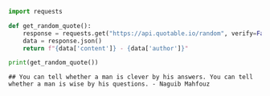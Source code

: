 ``` python
import requests

def get_random_quote():
    response = requests.get("https://api.quotable.io/random", verify=False)
    data = response.json()
    return f"{data['content']} - {data['author']}"

print(get_random_quote())
```

    ## You can tell whether a man is clever by his answers. You can tell whether a man is wise by his questions. - Naguib Mahfouz
